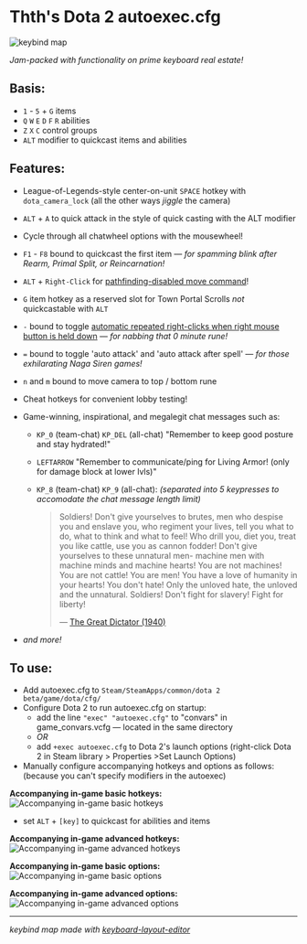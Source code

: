 # Thth's Dota 2 autoexec.cfg

![keybind map](https://cloud.githubusercontent.com/assets/7574985/14041224/289d70dc-f245-11e5-812d-54835d0b500d.png)

*Jam-packed with functionality on prime keyboard real estate!*


## Basis:
* ```1``` - ```5``` + ```G``` items
* ```Q``` ```W``` ```E``` ```D``` ```F``` ```R``` abilities
* ```Z``` ```X``` ```C``` control groups
* ```ALT``` modifier to quickcast items and abilities

## Features:
* League-of-Legends-style center-on-unit ```SPACE``` hotkey with ```dota_camera_lock``` (all the other ways *jiggle* the camera)
* ```ALT``` + ```A``` to quick attack in the style of quick casting with the ALT modifier
* Cycle through all chatwheel options with the mousewheel!
* ```F1``` - ```F8``` bound to quickcast the first item — *for spamming blink after Rearm, Primal Split, or Reincarnation!*
* ```ALT``` + ```Right-Click``` for [pathfinding-disabled move command](http://store.steampowered.com/news/15840/)!
* ```G``` item hotkey as a reserved slot for Town Portal Scrolls *not* quickcastable with ```ALT```
* ```-``` bound to toggle [automatic repeated right-clicks when right mouse button is held down](http://store.steampowered.com/news/15855/) — *for nabbing that 0 minute rune!*
* ```=``` bound to toggle 'auto attack' and 'auto attack after spell' — *for those exhilarating Naga Siren games!*
* ```n``` and ```m``` bound to move camera to top / bottom rune
* Cheat hotkeys for convenient lobby testing!
* Game-winning, inspirational, and megalegit chat messages such as:
  * ```KP_0``` (team-chat) ```KP_DEL``` (all-chat) "Remember to keep good posture and stay hydrated!"
  * ```LEFTARROW``` "Remember to communicate/ping for Living Armor! (only for damage block at lower lvls)"
  * ```KP_8``` (team-chat) ```KP_9``` (all-chat): *(separated into 5 keypresses to accomodate the chat message length limit)*

    > Soldiers! Don't give yourselves to brutes, men who despise you and enslave you, who regiment your lives,
    > tell you what to do, what to think and what to feel! Who drill you, diet you, treat you like cattle,
    > use you as cannon fodder! Don't give yourselves to these unnatural men- machine men with machine minds and machine hearts!
    > You are not machines! You are not cattle! You are men! You have a love of humanity in your hearts! You don't hate!
    > Only the unloved hate, the unloved and the unnatural. Soldiers! Don't fight for slavery! Fight for liberty!
    > 
    > — [The Great Dictator (1940)](https://www.youtube.com/watch?v=5IvPIWzQcUY)

* *and more!*

## To use:

* Add autoexec.cfg to ```Steam/SteamApps/common/dota 2 beta/game/dota/cfg/```
* Configure Dota 2 to run autoexec.cfg on startup:
  * add the line ```"exec" "autoexec.cfg"``` to "convars" in game_convars.vcfg — located in the same directory
  * *OR*
  * add ```+exec autoexec.cfg``` to Dota 2's launch options (right-click Dota 2 in Steam library > Properties >Set Launch Options)
* Manually configure accompanying hotkeys and options as follows: (because you can't specify modifiers in the autoexec)

**Accompanying in-game basic hotkeys:**
![Accompanying in-game basic hotkeys](https://cloud.githubusercontent.com/assets/7574985/14338042/772c0ffa-fc41-11e5-8ea6-e32c8a31be20.jpg)
* set ```ALT``` + ```[key]``` to quickcast for abilities and items

**Accompanying in-game advanced hotkeys:**
![Accompanying in-game advanced hotkeys](https://cloud.githubusercontent.com/assets/7574985/14338045/79d7cc9e-fc41-11e5-8580-03027704b692.jpg)

**Accompanying in-game basic options:**
![Accompanying in-game basic options](https://cloud.githubusercontent.com/assets/7574985/14338047/7b56f8c4-fc41-11e5-8583-8248c5b366e1.jpg)

**Accompanying in-game advanced options:**
![Accompanying in-game advanced options](https://cloud.githubusercontent.com/assets/7574985/14338048/7cd53684-fc41-11e5-9acf-0f48e592ed61.jpg)

---

*keybind map made with [keyboard-layout-editor](http://www.keyboard-layout-editor.com/)*
